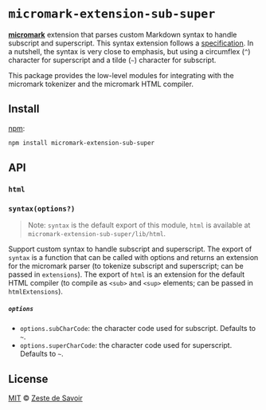 # `micromark-extension-sub-super`

**[micromark][]** extension that parses custom Markdown syntax to handle
subscript and superscript.
This syntax extension follows a [specification][spec]. In a nutshell, the
syntax is very close to emphasis, but using a circumflex (`^`) character for
superscript and a tilde (`~`) character for subscript.

This package provides the low-level modules for integrating with the micromark
tokenizer and the micromark HTML compiler.

## Install

[npm][]:

```sh
npm install micromark-extension-sub-super
```

## API

### `html`

### `syntax(options?)`

> Note: `syntax` is the default export of this module, `html` is available at
> `micromark-extension-sub-super/lib/html`.

Support custom syntax to handle subscript and superscript.
The export of `syntax` is a function that can be called with options and returns
an extension for the micromark parser (to tokenize subscript and superscript;
can be passed in `extensions`).
The export of `html` is an extension for the default HTML compiler (to compile
as `<sub>` and `<sup>` elements; can be passed in `htmlExtensions`).

##### `options`

- `options.subCharCode`: the character code used for subscript. Defaults to `~`.
- `options.superCharCode`: the character code used for superscript. Defaults to `~`.

## License

[MIT][license] © [Zeste de Savoir][zds]

<!-- Definitions -->

[license]: LICENCE

[micromark]: https://github.com/micromark/micromark

[npm]: https://docs.npmjs.com/cli/install

[spec]: specs/extension.md

[zds]: https://zestedesavoir.com
